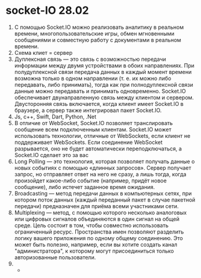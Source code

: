 # socket-IO 28.02
1.	С помощью Socket.IO можно реализовать аналитику в реальном времени, многопользовательские игры, обмен мгновенными сообщениями и совместную работу с документами в реальном времени.
2.	Схема клиет = сервер
3.	Дуплексная связь — это связь с возможностью передачи информации между двумя устройствами в обоих направлениях. При полудуплексной связи передача данных в каждый момент времени возможна только в одном направлении (т. е. их можно либо передавать, либо принимать), тогда как при полнодуплексной связи данные можно передавать и принимать одновременно. Socket.IO обеспечивает двунаправленную связь между клиентом и сервером. Двусторонняя связь включается, когда клиент имеет Socket.IO в браузере, а сервер также интегрировал пакет Socket.IO.
4.	Js, c++, Swift, Dart, Python, .Net
5.	В отличие от WebSocket, Socket.IO позволяет транслировать сообщение всем подключенным клиентам. Socket.IO может использовать технологии, отличные от WebSockets, если клиент не поддерживает WebSockets. Если соединение WebSocket разрывается, оно не будет автоматически переподключаться, а Socket.IO сделает это за вас
6.  Long Polling — это технология, которая позволяет получать данные о новых событиях с помощью «длинных запросов». Сервер получает запрос, но отправляет ответ на него не сразу, а лишь тогда, когда произойдет какое-либо событие (например, придёт новое сообщение), либо истечет заданное время ожидания.
7.  Broadcasting — метод передачи данных в компьютерных сетях, при котором поток данных (каждый переданный пакет в случае пакетной передачи) предназначен для приёма всеми участниками сети.
8.  Multiplexing — метод, с помощью которого несколько аналоговых или цифровых сигналов объединяются в один сигнал на общей среде. Цель состоит в том, чтобы совместно использовать ограниченный ресурс. Пространства имен позволяют разделить логику вашего приложения по одному общему соединению. Это может быть полезно, например, если вы хотите создать канал "администратора", к которому могут присоединиться только авторизованные пользователи.
9.  -

